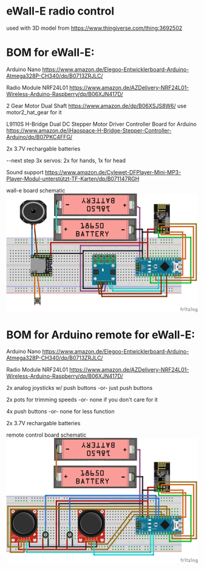 # eWall-E radio control

used with 3D model from https://www.thingiverse.com/thing:3692502

# BOM for eWall-E:

Arduino Nano https://www.amazon.de/Elegoo-Entwicklerboard-Arduino-Atmega328P-CH340/dp/B0713ZRJLC/

Radio Module NRF24L01 https://www.amazon.de/AZDelivery-NRF24L01-Wireless-Arduino-Raspberry/dp/B06XJN417D/

2 Gear Motor Dual Shaft https://www.amazon.de/dp/B06XSJS8W6/ use motor2_hat_gear for it

L9110S H-Bridge Dual DC Stepper Motor Driver Controller Board for Arduino https://www.amazon.de/iHaospace-H-Bridge-Stepper-Controller-Arduino/dp/B07PKC4FFG/

2x 3.7V rechargable batteries

--next step
3x servos: 2x for hands, 1x for head

Sound support https://www.amazon.de/Cylewet-DFPlayer-Mini-MP3-Player-Modul-unterstützt-TF-Karten/dp/B071147RGH


wall-e board schematic
![schematic](https://github.com/lmirel/eWall-E_r/blob/master/wall-e_radio_bb.png?raw=true)

# BOM for Arduino remote for eWall-E:

Arduino Nano https://www.amazon.de/Elegoo-Entwicklerboard-Arduino-Atmega328P-CH340/dp/B0713ZRJLC/

Radio Module NRF24L01 https://www.amazon.de/AZDelivery-NRF24L01-Wireless-Arduino-Raspberry/dp/B06XJN417D/

2x analog joysticks w/ push buttons -or- just push buttons

2x pots for trimming speeds -or- none if you don't care for it

4x push buttons -or- none for less function

2x 3.7V rechargable batteries

remote control board schematic
![schematic](https://github.com/lmirel/eWall-E_r/blob/master/remote-control_bb.png?raw=true)

